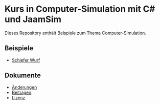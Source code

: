 # Kurs in Computer-Simulation mit C# und JaamSim

Dieses Repository enthält Beispiele zum Thema Computer-Simulation.

## Beispiele

* [Schiefer Wurf](./Sources/SchieferWurf/)

## Dokumente

* [Änderungen](./CHANGELOG.md)
* [Beitragen](./CONTRIBUTING.md)
* [Lizenz](./LICENSE.md)